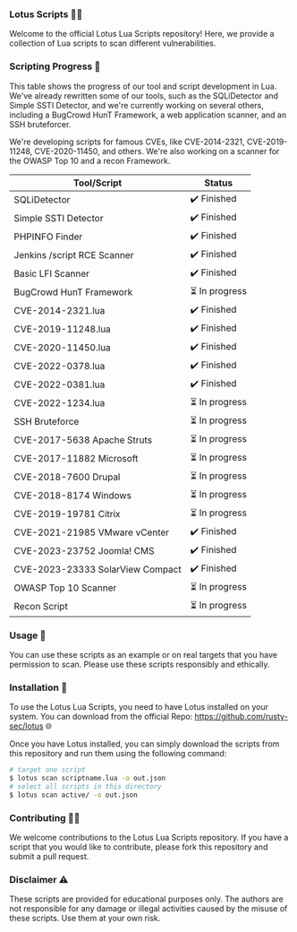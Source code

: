 ### Lotus Scripts 🌺📜

Welcome to the official Lotus Lua Scripts repository! Here, we provide a collection of Lua scripts to scan different vulnerabilities.

### Scripting Progress :file_folder:
This table shows the progress of our tool and script development in Lua. We've already rewritten some of our tools, such as the SQLiDetector and Simple SSTI Detector, and we're currently working on several others, including a BugCrowd HunT Framework, a web application scanner, and an SSH bruteforcer.

We're developing scripts for famous CVEs, like CVE-2014-2321, CVE-2019-11248, CVE-2020-11450, and others. We're also working on a scanner for the OWASP Top 10 and a recon Framework.

| Tool/Script                  | Status                       |
| -----------------------------| ----------------------------|
| SQLiDetector                 | :heavy_check_mark: Finished  |
| Simple SSTI Detector         | :heavy_check_mark: Finished  |
| PHPINFO Finder               | :heavy_check_mark: Finished |
| Jenkins /script RCE Scanner          | :heavy_check_mark: Finished  |
| Basic LFI Scanner             | :heavy_check_mark: Finished  |
| BugCrowd HunT Framework      | :hourglass_flowing_sand: In progress        |
| CVE-2014-2321.lua            | :heavy_check_mark: Finished  |
| CVE-2019-11248.lua           | :heavy_check_mark: Finished  |
| CVE-2020-11450.lua           | :heavy_check_mark: Finished  |
| CVE-2022-0378.lua            | :heavy_check_mark: Finished  |
| CVE-2022-0381.lua            | :heavy_check_mark: Finished  |
| CVE-2022-1234.lua            | :hourglass_flowing_sand: In progress |
| SSH Bruteforce               | :hourglass_flowing_sand: In progress |
| CVE-2017-5638 Apache Struts  | :hourglass_flowing_sand: In progress |
| CVE-2017-11882 Microsoft     | :hourglass_flowing_sand: In progress |
| CVE-2018-7600 Drupal         | :hourglass_flowing_sand: In progress |
| CVE-2018-8174 Windows        | :hourglass_flowing_sand: In progress |
| CVE-2019-19781 Citrix        | :hourglass_flowing_sand: In progress |
| CVE-2021-21985 VMware vCenter| :heavy_check_mark: Finished |
| CVE-2023-23752 Joomla! CMS   | :heavy_check_mark: Finished  |
| CVE-2023-23333 SolarView Compact | :heavy_check_mark: Finished  |
| OWASP Top 10 Scanner         | :hourglass_flowing_sand: In progress |
| Recon Script                 | :hourglass_flowing_sand: In progress |

### Usage 🚀

You can use these scripts as an example or on real targets that you have permission to scan. Please use these scripts responsibly and ethically.
### Installation 🔧

To use the Lotus Lua Scripts, you need to have Lotus installed on your system. You can download from the official Repo: https://github.com/rusty-sec/lotus 🌐

Once you have Lotus installed, you can simply download the scripts from this repository and run them using the following command:

```bash
# target one script
$ lotus scan scriptname.lua -o out.json
# select all scripts in this directory
$ lotus scan active/ -o out.json

```
### Contributing 🤝🏼

We welcome contributions to the Lotus Lua Scripts repository. If you have a script that you would like to contribute, please fork this repository and submit a pull request.

### Disclaimer ⚠️

These scripts are provided for educational purposes only. The authors are not responsible for any damage or illegal activities caused by the misuse of these scripts. Use them at your own risk.
